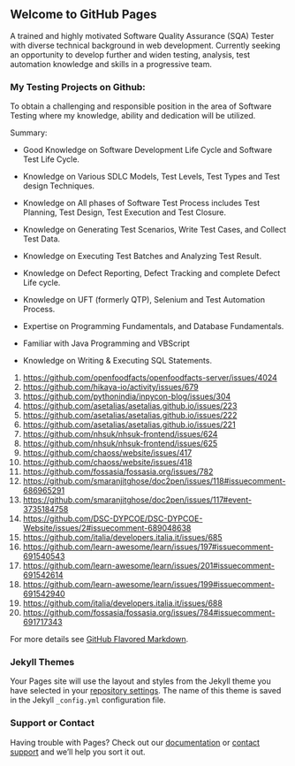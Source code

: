 ## Welcome to GitHub Pages

A trained and highly motivated Software Quality Assurance (SQA) Tester with diverse technical background in web development. Currently seeking an opportunity to develop further and widen testing, analysis, test automation knowledge and skills in a progressive team.
### My Testing Projects on Github:
To obtain a challenging and responsible position in the area of Software Testing where my knowledge, ability and dedication will be utilized.

Summary:

* Good Knowledge on Software Development Life Cycle and Software Test Life Cycle.

* Knowledge on Various SDLC Models, Test Levels, Test Types and Test design Techniques.

* Knowledge on All phases of Software Test Process includes Test Planning, Test Design, Test Execution and Test Closure.

* Knowledge on Generating Test Scenarios, Write Test Cases, and Collect Test Data.

* Knowledge on Executing Test Batches and Analyzing Test Result.

* Knowledge on Defect Reporting, Defect Tracking and complete Defect Life cycle.

* Knowledge on UFT (formerly QTP), Selenium and Test Automation Process.

* Expertise on Programming Fundamentals, and Database Fundamentals.

* Familiar with Java Programming and VBScript

* Knowledge on Writing & Executing SQL Statements.

1. https://github.com/openfoodfacts/openfoodfacts-server/issues/4024
1. https://github.com/hikaya-io/activity/issues/679
1. https://github.com/pythonindia/inpycon-blog/issues/304
1. https://github.com/asetalias/asetalias.github.io/issues/223
1. https://github.com/asetalias/asetalias.github.io/issues/222
1. https://github.com/asetalias/asetalias.github.io/issues/221
1. https://github.com/nhsuk/nhsuk-frontend/issues/624
1. https://github.com/nhsuk/nhsuk-frontend/issues/625
1. https://github.com/chaoss/website/issues/417
1. https://github.com/chaoss/website/issues/418
1. https://github.com/fossasia/fossasia.org/issues/782
1. https://github.com/smaranjitghose/doc2pen/issues/118#issuecomment-686965291
1. https://github.com/smaranjitghose/doc2pen/issues/117#event-3735184758
1. https://github.com/DSC-DYPCOE/DSC-DYPCOE-Website/issues/2#issuecomment-689048638
1. https://github.com/italia/developers.italia.it/issues/685
1. https://github.com/learn-awesome/learn/issues/197#issuecomment-691540543
1. https://github.com/learn-awesome/learn/issues/201#issuecomment-691542614
1. https://github.com/learn-awesome/learn/issues/199#issuecomment-691542940
1. https://github.com/italia/developers.italia.it/issues/688
1. https://github.com/fossasia/fossasia.org/issues/784#issuecomment-691717343



For more details see [GitHub Flavored Markdown](https://guides.github.com/features/mastering-markdown/).

### Jekyll Themes

Your Pages site will use the layout and styles from the Jekyll theme you have selected in your [repository settings](https://github.com/kmlhsn/myworks/settings). The name of this theme is saved in the Jekyll `_config.yml` configuration file.

### Support or Contact

Having trouble with Pages? Check out our [documentation](https://docs.github.com/categories/github-pages-basics/) or [contact support](https://github.com/contact) and we’ll help you sort it out.
